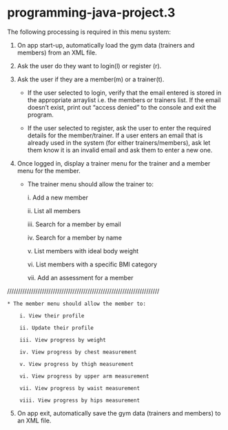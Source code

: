# programming-java-project.3

The following processing is required in this menu system:

1. On app start-up, automatically load the gym data (trainers and members) from an XML file.

2. Ask the user do they want to login(l) or register (r).

3. Ask the user if they are a member(m) or a trainer(t).

    * If the user selected to login, verify that the email entered is stored in the
    appropriate arraylist i.e. the members or trainers list. If the email doesn’t exist,
    print out “access denied” to the console and exit the program.
    
    * If the user selected to register, ask the user to enter the required details for the
    member/trainer. If a user enters an email that is already used in the system (for 
    either trainers/members), ask let them know it is an invalid email and ask them to
    enter a new one.
    
4. Once logged in, display a trainer menu for the trainer and a member menu for the member.

    * The trainer menu should allow the trainer to:
   
        i. Add a new member
        
        ii. List all members
        
        iii. Search for a member by email
        
        iv. Search for a member by name
        
        v. List members with ideal body weight
        
        vi. List members with a specific BMI category
        
        vii. Add an assessment for a member
        
  //////////////////////////////////////////////////////////////////////
  
    * The member menu should allow the member to:
    
        i. View their profile

        ii. Update their profile

        iii. View progress by weight

        iv. View progress by chest measurement

        v. View progress by thigh measurement

        vi. View progress by upper arm measurement

        vii. View progress by waist measurement

        viii. View progress by hips measurement
    
5. On app exit, automatically save the gym data (trainers and members) to an XML file.
